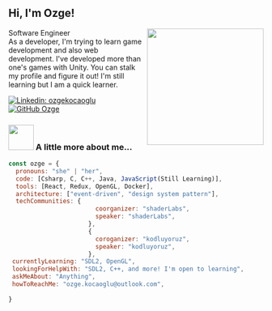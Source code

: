 <h2> Hi, I'm Ozge!</h2>
<img align='right' src="https://media.giphy.com/media/xH8FMGy6SCv6w/giphy.gif" width="230">
<p>Software Engineer</br>
As a developer, I'm trying to learn game development and also web development. 
I've developed more than one's games with Unity. You can stalk my profile and figure it out!
I'm still learning but I am a quick learner.</p>

[![Linkedin: ozgekocaoglu](https://img.shields.io/badge/-ozgekocaoglu-blue?style=flat-square&logo=Linkedin&logoColor=white&link=https://www.linkedin.com/in/ozgekocaoglu/)](https://www.linkedin.com/in/ozgekocaoglu/)
[![GitHub Ozge](https://img.shields.io/github/followers/ozgekocaoglu?label=follow&style=social)](https://github.com/OzgeKocaoglu)


### <img src="https://media.giphy.com/media/3sbwUHiqG1rbiqHH1p/giphy.gif" width="50"> A little more about me...  

```javascript
const ozge = {
  pronouns: "she" | "her",
  code: [Csharp, C, C++, Java, JavaScript(Still Learning)],
  tools: [React, Redux, OpenGL, Docker],
  architecture: ["event-driven", "design system pattern"],
  techCommunities: {
                        coorganizer: "shaderLabs",
                        speaker: "shaderLabs",
                      },
                      {
                        coroganizer: "kodluyoruz",
                        speaker: "kodluyoruz",
                      },
 currentlyLearning: "SDL2, OpenGL",
 lookingForHelpWith: "SDL2, C++, and more! I'm open to learning",
 askMeAbout: "Anything",
 howToReachMe: "ozge.kocaoglu@outlook.com",
 
}
